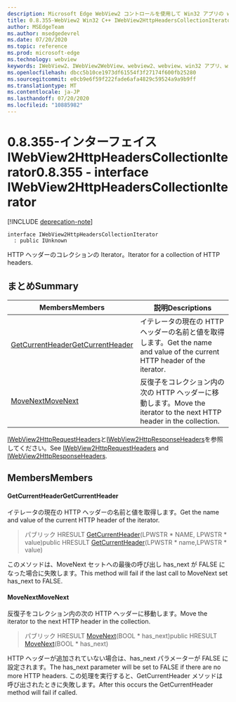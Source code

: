 ```yaml
---
description: Microsoft Edge WebView2 コントロールを使用して Win32 アプリの web コンテンツをホストする
title: 0.8.355-WebView2 Win32 C++ IWebView2HttpHeadersCollectionIterator
author: MSEdgeTeam
ms.author: msedgedevrel
ms.date: 07/20/2020
ms.topic: reference
ms.prod: microsoft-edge
ms.technology: webview
keywords: IWebView2、IWebView2WebView、webview2、webview、win32 アプリ、win32、edge
ms.openlocfilehash: dbcc5b10ce1973df61554f3f27174f600fb25280
ms.sourcegitcommit: e0cb9e6f59f222fade6afa4829c59524a9a9b9ff
ms.translationtype: MT
ms.contentlocale: ja-JP
ms.lasthandoff: 07/20/2020
ms.locfileid: "10885982"
---
```

# <span data-ttu-id="8808f-104">0.8.355-インターフェイス IWebView2HttpHeadersCollectionIterator</span><span class="sxs-lookup"><span data-stu-id="8808f-104">0.8.355 - interface IWebView2HttpHeadersCollectionIterator</span></span> 

[!INCLUDE [deprecation-note](../../includes/deprecation-note.md)]

```
interface IWebView2HttpHeadersCollectionIterator
  : public IUnknown
```

<span data-ttu-id="8808f-105">HTTP ヘッダーのコレクションの Iterator。</span><span class="sxs-lookup"><span data-stu-id="8808f-105">Iterator for a collection of HTTP headers.</span></span>

## <span data-ttu-id="8808f-106">まとめ</span><span class="sxs-lookup"><span data-stu-id="8808f-106">Summary</span></span>

 <span data-ttu-id="8808f-107">Members</span><span class="sxs-lookup"><span data-stu-id="8808f-107">Members</span></span>                        | <span data-ttu-id="8808f-108">説明</span><span class="sxs-lookup"><span data-stu-id="8808f-108">Descriptions</span></span>
--------------------------------|---------------------------------------------
[<span data-ttu-id="8808f-109">GetCurrentHeader</span><span class="sxs-lookup"><span data-stu-id="8808f-109">GetCurrentHeader</span></span>](#getcurrentheader) | <span data-ttu-id="8808f-110">イテレータの現在の HTTP ヘッダーの名前と値を取得します。</span><span class="sxs-lookup"><span data-stu-id="8808f-110">Get the name and value of the current HTTP header of the iterator.</span></span>
[<span data-ttu-id="8808f-111">MoveNext</span><span class="sxs-lookup"><span data-stu-id="8808f-111">MoveNext</span></span>](#movenext) | <span data-ttu-id="8808f-112">反復子をコレクション内の次の HTTP ヘッダーに移動します。</span><span class="sxs-lookup"><span data-stu-id="8808f-112">Move the iterator to the next HTTP header in the collection.</span></span>

<span data-ttu-id="8808f-113">[IWebView2HttpRequestHeaders](IWebView2HttpRequestHeaders.md)と[IWebView2HttpResponseHeaders](IWebView2HttpResponseHeaders.md)を参照してください。</span><span class="sxs-lookup"><span data-stu-id="8808f-113">See [IWebView2HttpRequestHeaders](IWebView2HttpRequestHeaders.md) and [IWebView2HttpResponseHeaders](IWebView2HttpResponseHeaders.md).</span></span>

## <span data-ttu-id="8808f-114">Members</span><span class="sxs-lookup"><span data-stu-id="8808f-114">Members</span></span>

#### <span data-ttu-id="8808f-115">GetCurrentHeader</span><span class="sxs-lookup"><span data-stu-id="8808f-115">GetCurrentHeader</span></span> 

<span data-ttu-id="8808f-116">イテレータの現在の HTTP ヘッダーの名前と値を取得します。</span><span class="sxs-lookup"><span data-stu-id="8808f-116">Get the name and value of the current HTTP header of the iterator.</span></span>

> <span data-ttu-id="8808f-117">パブリック HRESULT [GetCurrentHeader](#getcurrentheader)(LPWSTR \* NAME, LPWSTR \* value)</span><span class="sxs-lookup"><span data-stu-id="8808f-117">public HRESULT [GetCurrentHeader](#getcurrentheader)(LPWSTR \* name,LPWSTR \* value)</span></span>

<span data-ttu-id="8808f-118">このメソッドは、MoveNext セットへの最後の呼び出し has_next が FALSE になった場合に失敗します。</span><span class="sxs-lookup"><span data-stu-id="8808f-118">This method will fail if the last call to MoveNext set has_next to FALSE.</span></span>

#### <span data-ttu-id="8808f-119">MoveNext</span><span class="sxs-lookup"><span data-stu-id="8808f-119">MoveNext</span></span> 

<span data-ttu-id="8808f-120">反復子をコレクション内の次の HTTP ヘッダーに移動します。</span><span class="sxs-lookup"><span data-stu-id="8808f-120">Move the iterator to the next HTTP header in the collection.</span></span>

> <span data-ttu-id="8808f-121">パブリック HRESULT [MoveNext](#movenext)(BOOL \* has_next)</span><span class="sxs-lookup"><span data-stu-id="8808f-121">public HRESULT [MoveNext](#movenext)(BOOL \* has_next)</span></span>

<span data-ttu-id="8808f-122">HTTP ヘッダーが追加されていない場合は、has_next パラメーターが FALSE に設定されます。</span><span class="sxs-lookup"><span data-stu-id="8808f-122">The has_next parameter will be set to FALSE if there are no more HTTP headers.</span></span> <span data-ttu-id="8808f-123">この処理を実行すると、GetCurrentHeader メソッドは呼び出されたときに失敗します。</span><span class="sxs-lookup"><span data-stu-id="8808f-123">After this occurs the GetCurrentHeader method will fail if called.</span></span>

